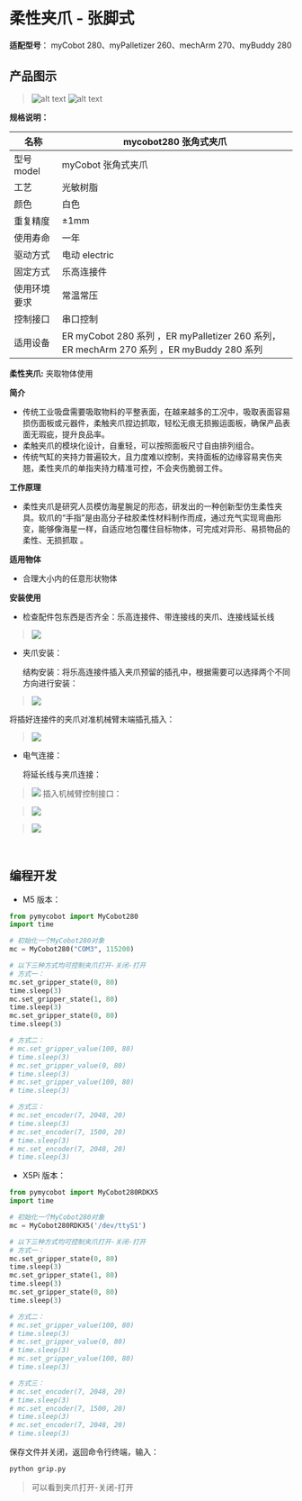 # 柔性夹爪 - 张脚式

**适配型号**： myCobot 280、myPalletizer 260、mechArm 270、myBuddy 280

## **产品图示**

> ![alt text](../../resource\4-SupportAndService\Accessories\grip/Z1.jpg)
> ![alt text](../../resource\4-SupportAndService\Accessories\grip/Z2.jpg)

**规格说明：**

| 名称         | mycobot280 张角式夹爪                                                                      |
| ------------ | ------------------------------------------------------------------------------------------ |
| 型号 model   | myCobot 张角式夹爪                                                                         |
| 工艺         | 光敏树脂                                                                                   |
| 颜色         | 白色                                                                                       |
| 重复精度     | ±1mm                                                                                       |
| 使用寿命     | 一年                                                                                       |
| 驱动方式     | 电动 electric                                                                              |
| 固定方式     | 乐高连接件                                                                                 |
| 使用环境要求 | 常温常压                                                                                   |
| 控制接口     | 串口控制                                                                                   |
| 适用设备     | ER myCobot 280 系列 ，ER myPalletizer 260 系列， ER mechArm 270 系列 ，ER myBuddy 280 系列 |

**柔性夹爪:** 夹取物体使用

**简介**

- 传统工业吸盘需要吸取物料的平整表面，在越来越多的工况中，吸取表面容易损伤面板或元器件，柔触夹爪捏边抓取，轻松无痕无损搬运面板，确保产品表面无瑕疵，提升良品率。
- 柔触夹爪的模块化设计，自重轻，可以按照面板尺寸自由排列组合。
- 传统气缸的夹持力普遍较大，且力度难以控制，夹持面板的边缘容易夹伤夹翘，柔性夹爪的单指夹持力精准可控，不会夹伤脆弱工件。

**工作原理**

- 柔性夹爪是研究人员模仿海星腕足的形态，研发出的一种创新型仿生柔性夹具。软爪的“手指”是由高分子硅胶柔性材料制作而成，通过充气实现弯曲形变，能够像海星一样，自适应地包覆住目标物体，可完成对异形、易损物品的柔性、无损抓取 。

**适用物体**

- 合理大小内的任意形状物体

**安装使用**

- 检查配件包东西是否齐全：乐高连接件、带连接线的夹爪、连接线延长线
>   ![](../../resource\4-SupportAndService\Accessories\grip/Z3.jpg)

- 夹爪安装：

  结构安装：将乐高连接件插入夹爪预留的插孔中，根据需要可以选择两个不同方向进行安装：
 >  ![](../../resource\4-SupportAndService\Accessories\grip/Z4.jpg)

  将插好连接件的夹爪对准机械臂末端插孔插入：

 >  ![](../../resource\4-SupportAndService\Accessories\grip/Z5.jpg)

- 电气连接：

  将延长线与夹爪连接：
> ![](../../resource\4-SupportAndService\Accessories\grip/Z6.jpg)
 插入机械臂控制接口：

> ![](../../resource\4-SupportAndService\Accessories\grip/Z7.png)  


> ![](../../resource\4-SupportAndService\Accessories\grip/Z8.jpg)  
<br>

## 编程开发

- M5 版本：

```python
from pymycobot import MyCobot280
import time

# 初始化一个MyCobot280对象
mc = MyCobot280("COM3", 115200)

# 以下三种方式均可控制夹爪打开-关闭-打开
# 方式一：
mc.set_gripper_state(0, 80)
time.sleep(3)
mc.set_gripper_state(1, 80)
time.sleep(3)
mc.set_gripper_state(0, 80)
time.sleep(3)

# 方式二：
# mc.set_gripper_value(100, 80)
# time.sleep(3)
# mc.set_gripper_value(0, 80)
# time.sleep(3)
# mc.set_gripper_value(100, 80)
# time.sleep(3)

# 方式三：
# mc.set_encoder(7, 2048, 20)
# time.sleep(3)
# mc.set_encoder(7, 1500, 20)
# time.sleep(3)
# mc.set_encoder(7, 2048, 20)
# time.sleep(3)
```

- X5Pi 版本：

```python
from pymycobot import MyCobot280RDKX5
import time

# 初始化一个MyCobot280对象
mc = MyCobot280RDKX5('/dev/ttyS1')

# 以下三种方式均可控制夹爪打开-关闭-打开
# 方式一：
mc.set_gripper_state(0, 80)
time.sleep(3)
mc.set_gripper_state(1, 80)
time.sleep(3)
mc.set_gripper_state(0, 80)
time.sleep(3)

# 方式二：
# mc.set_gripper_value(100, 80)
# time.sleep(3)
# mc.set_gripper_value(0, 80)
# time.sleep(3)
# mc.set_gripper_value(100, 80)
# time.sleep(3)

# 方式三：
# mc.set_encoder(7, 2048, 20)
# time.sleep(3)
# mc.set_encoder(7, 1500, 20)
# time.sleep(3)
# mc.set_encoder(7, 2048, 20)
# time.sleep(3)
```

保存文件并关闭，返回命令行终端，输入：

```bash
python grip.py
```

> 可以看到夹爪打开-关闭-打开
